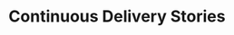 ---
title: "Continuous Delivery Stories"
permalink: /stories/
layout: posts
author_profile: false
entries_layout: grid
show_excerpts: true
---